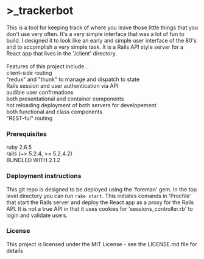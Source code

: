 # >_trackerbot

This is a tool for keeping track of where you leave those little things that you don't use very often. It's a very simple interface that was a lot of fun to build. I designed it to look like an early and simple user interface of the 80's and to accomplish a very simple task. It is a Rails API style server for a React app that lives in the '/client' directory.  
<br>
Features of this project include...<br>
client-side routing<br>
"redux" and "thunk" to manage and dispatch to state <br>
Rails session and user authentication via API<br>
audible user confirmations<br>
both presentational and container components<br>
hot reloading deployment of both servers for developement<br>
both functional and class components<br>
"REST-ful" routing

### Prerequisites
ruby 2.6.5
<br>rails (~> 5.2.4, >= 5.2.4.2)
<br>BUNDLED WITH 2.1.2

### Deployment instructions
This git repo is designed to be deployed using the 'foreman' gem. In the top level directory you can run `rake start`. This initiates comands in 'Procfile' that start the Rails server and deploy the React app as a proxy for the Rails API. It is not a true API in that it uses cookies for 'sessions_controller.rb' to login and validate users.

### License
This project is licensed under the MIT License - see the LICENSE.md file for details
